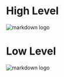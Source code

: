 # High Level
<!--images-->
![markdown logo](https://pdf-service-lucidchart-com.s3.amazonaws.com/ef4b389d-c97c-4ff7-99a8-79bf33e57938?X-Amz-Security-Token=IQoJb3JpZ2luX2VjEOz%2F%2F%2F%2F%2F%2F%2F%2F%2F%2FwEaCXVzLWVhc3QtMSJHMEUCICsTkxT8a5FAg7dn%2B3LeaqbarY%2FucfHOQZe86Ltz2t0VAiEApa%2BKvzpC8T7Mt7ubPt229N9nP6URUPYgMTEnuZAlqhEq%2BgMIRRAAGgw5MzU2MDY5MjYxODIiDP1un%2BPpB18EbMw2YirXA%2BQ5nqzEwkxXIGFnXh%2Fk0mWd6sqxKa3tZvTrXDILQp7Mtv14Ie4hJTjkqqwtLBxvJC3wxOTlDxBbF3LJILj21fBb7v7Exl0LI3S7LOJ9JSh%2B103%2FuyYk1hAmXU%2BXQO2GHFAvgb7%2FG00g8wB%2Btl0GAm6%2BR6%2B%2FAVyB73v5qZI1uGiOWwgMvJrnvGlUgfVK4od9QmVk4YFCaJQBwELdO9vpfP7fRkXQ7HcXDM0vFb9o17GJ7%2Bl5%2FsgpMcj4DR%2F966FrNbnwJk4SIcbqR3MdYuYN0UeXY1Bf93WLVK8lIgGyk9pdYTYWBKaFv8SYUL2BV%2F9b6JRvq4WmZTpxIb4KCcn8cK34cEOsRuL7SVpXTQqT%2FKvaEmOwGiDco%2FR0wunRjIqX%2BPCbfeay45ojVlogojylrykpGdvD2KMj9pJzqyQWE8SnqjOILkQDmvC3OAuIvW%2FcD3qJyjRXlrAzM9AD%2B41GXBz%2Fq7q7E5x5sKm8hr67ewVUZUxZ4%2F4FeDUS5FKPpaO8bBAAghVUHRgrJGRiyDdhTsDdDkPvMVZ%2FjCG%2FGT%2FI%2Fm3z7KOQQlqhIg4HAb9Djes9GH9vdlxstW3BIEhq9QFixfHNRktk3rx3MDGinyWAjODpzrXd%2FOWhIDDE782QBjqlAV6HiiN0GEeGDbIi0cbCvDXUxv9LWTYD5AJ%2FqlWzoYEFySuVZ6wNrPLcl%2BnbczgYn%2B0DRBL9xqRQst%2BzLB2iTs50tO9lncuPyK43ANtbxDKsxnqciWag%2BX1JMpnGuDKm9DP%2B1G22wLPtB947Hb125sEctvpB7GVOsFYYPR99vqVxV5u7dpA2Csrm%2Fqo2UwCpMr1sKMM0ozDAc9eGQ3amytRM5pW%2FMA%3D%3D&X-Amz-Algorithm=AWS4-HMAC-SHA256&X-Amz-Date=20220221T130217Z&X-Amz-SignedHeaders=host&X-Amz-Expires=86399&X-Amz-Credential=ASIA5TVUEXNTFKJADK4A%2F20220221%2Fus-east-1%2Fs3%2Faws4_request&X-Amz-Signature=41fe41dc06341e66a1d1571355a01558a8d346761448d72c4037f98831942e35)
# Low Level
<!--images-->
![markdown logo](https://pdf-service-lucidchart-com.s3.amazonaws.com/36c48d10-ce2d-4749-9650-3414e053a915?X-Amz-Security-Token=IQoJb3JpZ2luX2VjEO3%2F%2F%2F%2F%2F%2F%2F%2F%2F%2FwEaCXVzLWVhc3QtMSJGMEQCICRi%2FjfebxQwJoK5DOuursBx4zOlP7JxnlWm%2F0v64EaDAiAaSDrP9RYCHOqWVTezgGRnUppY%2Buoa6MtUUILE3pv%2B%2FSr6AwhGEAAaDDkzNTYwNjkyNjE4MiIMIvsDGtalf8uJuigfKtcD5nb%2FUTzAu1ZszACu%2BG23vYmDS9lLTXIh7efkXtLl%2FzrW4mCl%2B3GLKQ1eQ%2Bi88Vkl%2FS3dMv5GIiP2bQ262GNTRHeZ8Isn%2F0Zh8FmFfggtm0RHYUF8nSe%2BlCaZhKyJG%2BS2L8gdgPz%2ByN%2FdsObdpWGZ1jxVa8Eh12uTEL7x0Q0TKvqBgAKqddt9eF510HkQf77GE1m6uQK4cSXYaq2ttIqnf%2Fb3AhW%2BRocJgHXlC18M%2F9y36qOXy8LAnRKKD9rDiC5AU%2BuWZmbUAMGYjS%2BDV8LTUQuu205dCb4tRe%2BJL9XwRSKYBWO%2B38yoqOWXkNw%2FYrmCYlasTg0uk9p2Ex6knyd0U6Vsp16pW%2BmMJaeQBfM%2FEQ6h2ZT21WCyvB49NBlgEc2%2B5SAwD18lBVa9jp2CXxyYQQcUWKgrsZ2m0qct5RpeuCTKifWn25cg9n6VTQjphqivMulc5Sl8svVbCbZ%2Bc1%2BEHm5nYd35ntiAHBTUYXpBzQfhKjCsGn0i87ysqwlAnduIFcQIxYC%2F%2BWZFMfYBqAH4GUsLIRROazTfoKFPPqTHiQCvWYAR6ICq0JZThx1fdTPTqywA3EezaGxl0gS5aRphJpRUdZbbUDlIinbhPs8cdOJdKzXXjYT0MLWPzpAGOqYBKJL8SW73K00ycpPMmvhI2qs9Za0Ss4bMuFFbZwRGwxMG5hP9XBRRUhoDInjO0WQC8%2FA6%2FxO%2B%2Bii0YZfLhdCXbh40FoW%2F3uaaXyQIM36P9fKPHXJx8ructIXPdMwJKjptvRNZvpWieEvAy4bFzM7KajCVLT6KTCqbJAUMN8Ib4uJrkKSgiEGXJgaitRhZSPzcCLlmTQnWfOVa0c2So9mRQEWfMTMZHw%3D%3D&X-Amz-Algorithm=AWS4-HMAC-SHA256&X-Amz-Date=20220221T132027Z&X-Amz-SignedHeaders=host&X-Amz-Expires=86400&X-Amz-Credential=ASIA5TVUEXNTMWQ7MHJR%2F20220221%2Fus-east-1%2Fs3%2Faws4_request&X-Amz-Signature=cc160a8870886cab21eb8ccb3e72642a608373022e8010c7d29c17d5fd049c8c)